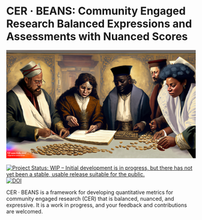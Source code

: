 # CER &middot; BEANS: Community Engaged Research Balanced Expressions and Assessments with Nuanced Scores

![Medieval academics counting beans as imagined by Adobe Firefly](assets/beancounters3.jpg)

<a href="https://www.repostatus.org/#wip"><img src="https://www.repostatus.org/badges/latest/wip.svg" alt="Project Status: WIP – Initial development is in progress, but there has not yet been a stable, usable release suitable for the public." /></a> [![DOI](https://zenodo.org/badge/640974672.svg)](https://zenodo.org/badge/latestdoi/640974672)

CER &middot; BEANS is a framework for developing quantitative metrics for community engaged research (CER) that is balanced, nuanced, and expressive. It is a work in progress, and your feedback and contributions are welcomed.
